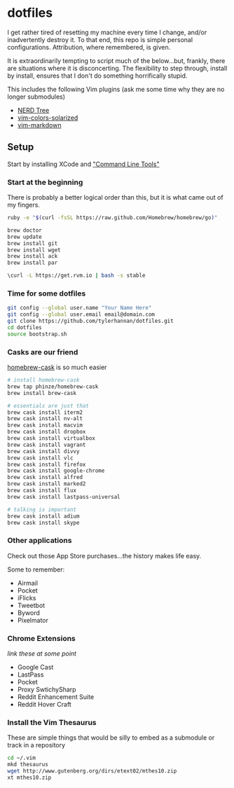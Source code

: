 dotfiles
========
I get rather tired of resetting my machine every time I change, and/or inadvertently destroy it.  To that end, this repo is simple personal configurations.  Attribution, where remembered, is given.

It is extraordinarily tempting to script much of the below...but, frankly, there are situations where it is disconcerting.  The flexibility to step through, install by install, ensures that I don't do something horrifically stupid.

This includes the following Vim plugins (ask me some time why they are no longer submodules)
* [NERD Tree](https://github.com/scrooloose/nerdtree)
* [vim-colors-solarized](https://github.com/altercation/vim-colors-solarized)
* [vim-markdown](https://github.com/plasticboy/vim-markdown)

Setup
-----

Start by installing XCode and ["Command Line Tools"](http://railsapps.github.io/xcode-command-line-tools.html)

### Start at the beginning

There is probably a better logical order than this, but it is what came out of my fingers.

```sh
ruby -e "$(curl -fsSL https://raw.github.com/Homebrew/homebrew/go)"

brew doctor
brew update
brew install git
brew install wget
brew install ack
brew install par

\curl -L https://get.rvm.io | bash -s stable

```

### Time for some dotfiles

```sh
git config --global user.name "Your Name Here"
git config --global user.email email@domain.com
git clone https://github.com/tylerhannan/dotfiles.git
cd dotfiles
source bootstrap.sh
```

### Casks are our friend

[homebrew-cask](https://github.com/phinze/homebrew-cask) is so much easier

```sh
# install homebrew-cask
brew tap phinze/homebrew-cask
brew install brew-cask

# essentials are just that
brew cask install iterm2
brew cask install nv-alt
brew cask install macvim
brew cask install dropbox
brew cask install virtualbox
brew cask install vagrant
brew cask install divvy
brew cask install vlc
brew cask install firefox
brew cask install google-chrome
brew cask install alfred
brew cask install marked2
brew cask install flux
brew cask install lastpass-universal

# talking is important
brew cask install adium
brew cask install skype
```

### Other applications
Check out those App Store purchases...the history makes life easy.

Some to remember:
* Airmail
* Pocket
* iFlicks
* Tweetbot
* Byword
* Pixelmator

### Chrome Extensions
*link these at some point*

* Google Cast
* LastPass
* Pocket
* Proxy SwtichySharp
* Reddit Enhancement Suite
* Reddit Hover Craft

### Install the Vim Thesaurus

These are simple things that would be silly to embed as a submodule or track in a repository 

```sh
cd ~/.vim
mkd thesaurus
wget http://www.gutenberg.org/dirs/etext02/mthes10.zip
xt mthes10.zip
```
